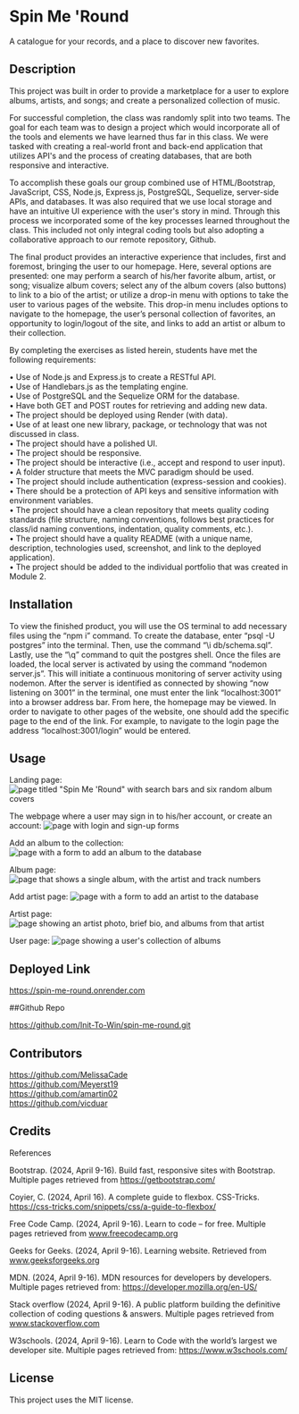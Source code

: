 # Spin Me 'Round

A catalogue for your records, and a place to discover new favorites.

## Description

This project was built in order to provide a marketplace for a user to explore albums, artists, and songs; and create a personalized collection of music.

For successful completion, the class was randomly split into two teams. The goal for each team was to design a project which would incorporate all of the tools and elements we have learned thus far in this class. We were tasked with creating a real-world front and back-end application that utilizes API's and the process of creating databases, that are both responsive and interactive.

To accomplish these goals our group combined use of HTML/Bootstrap, JavaScript, CSS, Node.js, Express.js, PostgreSQL, Sequelize, server-side APIs, and databases. It was also required that we use local storage and have an intuitive UI experience with the user's story in mind. Through this process we incorporated some of the key processes learned throughout the class. This included not only integral coding tools but also adopting a collaborative approach to our remote repository, Github.

The final product provides an interactive experience that includes, first and foremost, bringing the user to our homepage. Here, several options are presented: one may perform a search of his/her favorite album, artist, or song; visualize album covers; select any of the album covers (also buttons) to link to a bio of the artist; or utilize a drop-in menu with options to take the user to various pages of the website. This drop-in menu includes options to navigate to the homepage, the user’s personal collection of favorites, an opportunity to login/logout of the site, and links to add an artist or album to their collection.

By completing the exercises as listed herein, students have met the following requirements:

• Use of Node.js and Express.js to create a RESTful API.  
• Use of Handlebars.js as the templating engine.  
• Use of PostgreSQL and the Sequelize ORM for the database.  
• Have both GET and POST routes for retrieving and adding new data.  
• The project should be deployed using Render (with data).  
• Use of at least one new library, package, or technology that was not discussed in class.  
• The project should have a polished UI.  
• The project should be responsive.  
• The project should be interactive (i.e., accept and respond to user input).  
• A folder structure that meets the MVC paradigm should be used.  
• The project should include authentication (express-session and cookies).  
• There should be a protection of API keys and sensitive information with environment variables.  
• The project should have a clean repository that meets quality coding standards (file structure, naming conventions, follows best practices for class/id naming conventions, indentation, quality comments, etc.).  
• The project should have a quality README (with a unique name, description, technologies used, screenshot, and link to the deployed application).  
• The project should be added to the individual portfolio that was created in Module 2.

## Installation

To view the finished product, you will use the OS terminal to add necessary files using the “npm i” command. To create the database, enter “psql -U postgres” into the terminal. Then, use the command “\i db/schema.sql”. Lastly, use the “\q” command to quit the postgres shell. Once the files are loaded, the local server is activated by using the command “nodemon server.js”. This will initiate a continuous monitoring of server activity using nodemon. After the server is identified as connected by showing “now listening on 3001” in the terminal, one must enter the link “localhost:3001” into a browser address bar. From here, the homepage may be viewed. In order to navigate to other pages of the website, one should add the specific page to the end of the link. For example, to navigate to the login page the address “localhost:3001/login” would be entered.

## Usage

Landing page:
![page titled "Spin Me 'Round" with search bars and six random album covers](./assets/screenshots/landing-page.png)

The webpage where a user may sign in to his/her account, or create an account:
![page with login and sign-up forms](./assets/screenshots/login-page.png)

Add an album to the collection:
![page with a form to add an album to the database](./assets/screenshots/addAlbum-page.png)

Album page:
![page that shows a single album, with the artist and track numbers](./assets/screenshots/album-page.png)

Add artist page:
![page with a form to add an artist to the database](./assets/screenshots/addArtist-page.png)

Artist page:
![page showing an artist photo, brief bio, and albums from that artist](./assets/screenshots/artist-page.png)

User page:
![page showing a user's collection of albums](./assets/screenshots/user-page.png)

## Deployed Link

https://spin-me-round.onrender.com

##Github Repo

https://github.com/Init-To-Win/spin-me-round.git


## Contributors

https://github.com/MelissaCade  
https://github.com/Meyerst19  
https://github.com/amartin02  
https://github.com/vicduar

## Credits

References

Bootstrap. (2024, April 9-16). Build fast, responsive sites with Bootstrap. Multiple pages retrieved from https://getbootstrap.com/

Coyier, C. (2024, April 16). A complete guide to flexbox. CSS-Tricks. https://css-tricks.com/snippets/css/a-guide-to-flexbox/

Free Code Camp. (2024, April 9-16). Learn to code – for free. Multiple pages retrieved from www.freecodecamp.org

Geeks for Geeks. (2024, April 9-16). Learning website. Retrieved from www.geeksforgeeks.org

MDN. (2024, April 9-16). MDN resources for developers by developers. Multiple pages retrieved from: https://developer.mozilla.org/en-US/

Stack overflow (2024, April 9-16). A public platform building the definitive collection of coding questions & answers. Multiple pages retrieved from www.stackoverflow.com

W3schools. (2024, April 9-16). Learn to Code with the world’s largest we developer site. Multiple pages retrieved from: https://www.w3schools.com/

## License

This project uses the MIT license.
